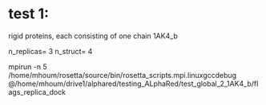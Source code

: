 # test 1:

rigid proteins, each consisting of one chain
1AK4_b

n_replicas= 3 
n_struct= 4



mpirun -n 5 /home/mhoum/rosetta/source/bin/rosetta_scripts.mpi.linuxgccdebug @/home/mhoum/drive1/alphared/testing_ALphaRed/test_global_2_1AK4_b/flags_replica_dock